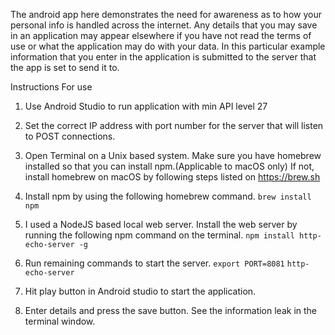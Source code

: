 The android app here demonstrates the need for awareness as to how your personal info is handled across the internet. Any details that you may save in an application may appear elsewhere if you have not read the terms of use or what the application may do with your data. In this particular example information that you enter in the application is submitted to the server that the app is set to send it to.

Instructions For use
1) Use Android Studio to run application with min API level 27

2) Set the correct IP address with port number for the server that will listen to POST connections.

3) Open Terminal on a Unix based system.
Make sure you have homebrew installed so that you can install npm.(Applicable to macOS only)
If not, install homebrew on macOS by following steps listed on https://brew.sh

4) Install npm by using the following homebrew command.
`brew install npm`

5) I used a NodeJS based local web server. Install the web server by running the following npm command on the terminal.
`npm install http-echo-server -g`

6) Run remaining commands to start the server.
`export PORT=8081`
`http-echo-server`

7) Hit play button in Android studio to start the application.

8) Enter details and press the save button. See the information leak in the terminal window.
